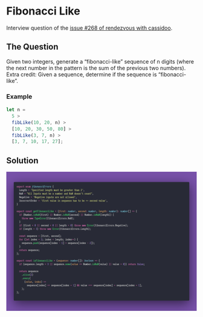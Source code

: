 # Fibonacci Like

Interview question of the [issue #268 of rendezvous with cassidoo](https://buttondown.email/cassidoo/archive/hope-is-a-gift-you-dont-have-to-surrender-a-power/).

## The Question

Given two integers, generate a “fibonacci-like” sequence of n digits (where the next number in
the pattern is the sum of the previous two numbers). Extra credit: Given a sequence, determine if
the sequence is “fibonacci-like”.

### Example

```js
let n =
  5 >
  fibLike(10, 20, n) >
  [10, 20, 30, 50, 80] >
  fibLike(3, 7, n) >
  [3, 7, 10, 17, 27];
```

## Solution

![Code Polaroid](./code.png)
